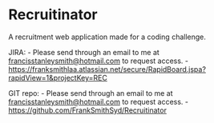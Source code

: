 # Recruitinator
A recruitment web application made for a coding challenge.

JIRA:
    - Please send through an email to me at francisstanleysmith@hotmail.com to request access.
    - https://franksmithlaa.atlassian.net/secure/RapidBoard.jspa?rapidView=1&projectKey=REC
    
GIT repo:
    - Please send through an email to me at francisstanleysmith@hotmail.com to request access.
    - https://github.com/FrankSmithSyd/Recruitinator